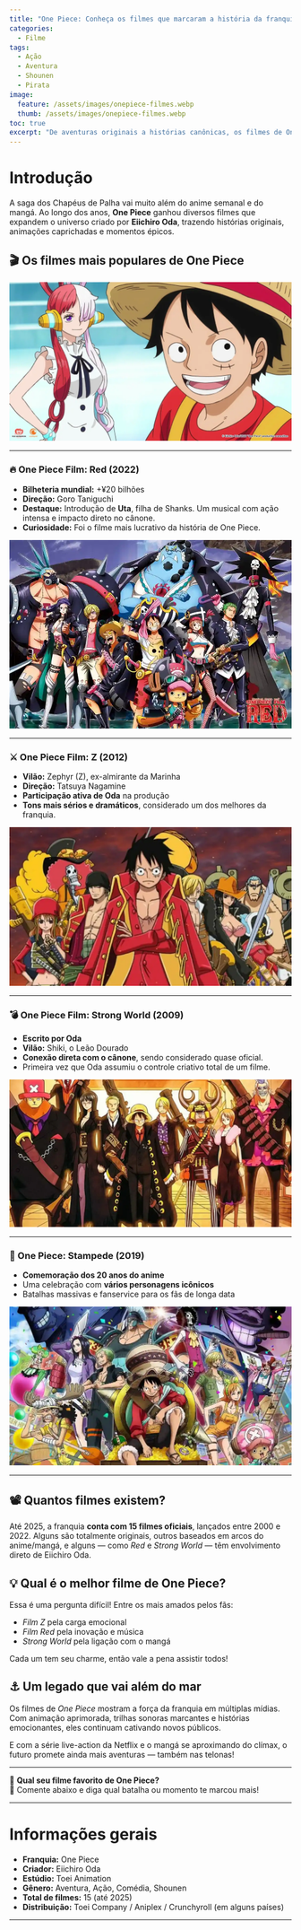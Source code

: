 ```yaml
---
title: "One Piece: Conheça os filmes que marcaram a história da franquia"
categories:
  - Filme
tags:
  - Ação
  - Aventura
  - Shounen
  - Pirata
image:
  feature: /assets/images/onepiece-filmes.webp
  thumb: /assets/images/onepiece-filmes.webp
toc: true
excerpt: "De aventuras originais a histórias canônicas, os filmes de One Piece conquistaram o público com ação, emoção e muita diversão. Descubra os destaques cinematográficos da obra de Eiichiro Oda."
---
```


# Introdução

A saga dos Chapéus de Palha vai muito além do anime semanal e do mangá. Ao longo dos anos, **One Piece** ganhou diversos filmes que expandem o universo criado por **Eiichiro Oda**, trazendo histórias originais, animações caprichadas e momentos épicos.

## 🎬 Os filmes mais populares de One Piece

![Luffy e sua tripulação prontos para a batalha nos cinemas.](/assets/images/onepiece-filmes.webp)

---

### 🔥 One Piece Film: Red (2022)

- **Bilheteria mundial:** +¥20 bilhões
- **Direção:** Goro Taniguchi
- **Destaque:** Introdução de **Uta**, filha de Shanks. Um musical com ação intensa e impacto direto no cânone.
- **Curiosidade:** Foi o filme mais lucrativo da história de One Piece.

![Imagem Promocional de One Piece Piece Film Red.](/assets/images/onepiece-film-red.webp)

---

### ⚔️ One Piece Film: Z (2012)

- **Vilão:** Zephyr (Z), ex-almirante da Marinha
- **Direção:** Tatsuya Nagamine
- **Participação ativa de Oda** na produção
- **Tons mais sérios e dramáticos**, considerado um dos melhores da franquia.

![Imagem Promocional de One Piece Piece Film Z.](/assets/images/onepiece-film-z.webp)

---

### 💣 One Piece Film: Strong World (2009)

- **Escrito por Oda**
- **Vilão:** Shiki, o Leão Dourado
- **Conexão direta com o cânone**, sendo considerado quase oficial.
- Primeira vez que Oda assumiu o controle criativo total de um filme.

![Imagem Promocional de One Piece Piece Filme Strong World.](/assets/images/onepiece-film-strong-world.webp)

---

### 🌋 One Piece: Stampede (2019)

- **Comemoração dos 20 anos do anime**
- Uma celebração com **vários personagens icônicos**
- Batalhas massivas e fanservice para os fãs de longa data

![Imagem Promocional de One Piece Piece Film Stampede.](/assets/images/onepiece-film-stampede.webp)

---

## 📽️ Quantos filmes existem?

Até 2025, a franquia **conta com 15 filmes oficiais**, lançados entre 2000 e 2022. Alguns são totalmente originais, outros baseados em arcos do anime/mangá, e alguns — como *Red* e *Strong World* — têm envolvimento direto de Eiichiro Oda.

## 💡 Qual é o melhor filme de One Piece?

Essa é uma pergunta difícil! Entre os mais amados pelos fãs:

- *Film Z* pela carga emocional  
- *Film Red* pela inovação e música  
- *Strong World* pela ligação com o mangá  

Cada um tem seu charme, então vale a pena assistir todos!

## ⚓ Um legado que vai além do mar

Os filmes de *One Piece* mostram a força da franquia em múltiplas mídias. Com animação aprimorada, trilhas sonoras marcantes e histórias emocionantes, eles continuam cativando novos públicos.

E com a série live-action da Netflix e o mangá se aproximando do clímax, o futuro promete ainda mais aventuras — também nas telonas!

---

🎥 **Qual seu filme favorito de One Piece?**  
💬 Comente abaixo e diga qual batalha ou momento te marcou mais!

---

# Informações gerais

- **Franquia:** One Piece  
- **Criador:** Eiichiro Oda  
- **Estúdio:** Toei Animation  
- **Gênero:** Aventura, Ação, Comédia, Shounen  
- **Total de filmes:** 15 (até 2025)  
- **Distribuição:** Toei Company / Aniplex / Crunchyroll (em alguns países)

---
